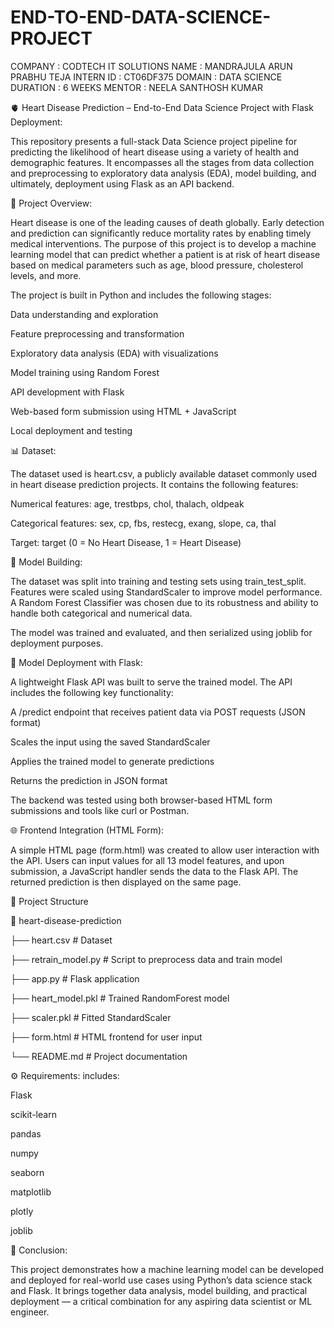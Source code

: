 # END-TO-END-DATA-SCIENCE-PROJECT
COMPANY : CODTECH IT SOLUTIONS
NAME : MANDRAJULA ARUN PRABHU TEJA
INTERN ID : CT06DF375
DOMAIN : DATA SCIENCE
DURATION : 6 WEEKS
MENTOR : NEELA SANTHOSH KUMAR

🫀 Heart Disease Prediction – End-to-End Data Science Project with Flask Deployment:

This repository presents a full-stack Data Science project pipeline for predicting the likelihood of heart disease using a variety of health and demographic features. It encompasses all the stages from data collection and preprocessing to exploratory data analysis (EDA), model building, and ultimately, deployment using Flask as an API backend.

🚀 Project Overview:

Heart disease is one of the leading causes of death globally. Early detection and prediction can significantly reduce mortality rates by enabling timely medical interventions. The purpose of this project is to develop a machine learning model that can predict whether a patient is at risk of heart disease based on medical parameters such as age, blood pressure, cholesterol levels, and more.

The project is built in Python and includes the following stages:

Data understanding and exploration

Feature preprocessing and transformation

Exploratory data analysis (EDA) with visualizations

Model training using Random Forest

API development with Flask

Web-based form submission using HTML + JavaScript

Local deployment and testing

📊 Dataset:

The dataset used is heart.csv, a publicly available dataset commonly used in heart disease prediction projects. It contains the following features:

Numerical features: age, trestbps, chol, thalach, oldpeak

Categorical features: sex, cp, fbs, restecg, exang, slope, ca, thal

Target: target (0 = No Heart Disease, 1 = Heart Disease)

🧪 Model Building:

The dataset was split into training and testing sets using train_test_split. Features were scaled using StandardScaler to improve model performance. A Random Forest Classifier was chosen due to its robustness and ability to handle both categorical and numerical data.

The model was trained and evaluated, and then serialized using joblib for deployment purposes.

🔧 Model Deployment with Flask:

A lightweight Flask API was built to serve the trained model. The API includes the following key functionality:

A /predict endpoint that receives patient data via POST requests (JSON format)

Scales the input using the saved StandardScaler

Applies the trained model to generate predictions

Returns the prediction in JSON format

The backend was tested using both browser-based HTML form submissions and tools like curl or Postman.

🌐 Frontend Integration (HTML Form):

A simple HTML page (form.html) was created to allow user interaction with the API. Users can input values for all 13 model features, and upon submission, a JavaScript handler sends the data to the Flask API. The returned prediction is then displayed on the same page.


📁 Project Structure

📁 heart-disease-prediction

├── heart.csv                    # Dataset

├── retrain_model.py             # Script to preprocess data and train model

├── app.py                       # Flask application

├── heart_model.pkl              # Trained RandomForest model

├── scaler.pkl                   # Fitted StandardScaler

├── form.html                    # HTML frontend for user input

└── README.md                    # Project documentation




⚙️ Requirements:
includes:

Flask

scikit-learn

pandas

numpy

seaborn

matplotlib

plotly

joblib

📢 Conclusion:

This project demonstrates how a machine learning model can be developed and deployed for real-world use cases using Python’s data science stack and Flask. It brings together data analysis, model building, and practical deployment — a critical combination for any aspiring data scientist or ML engineer.


















































